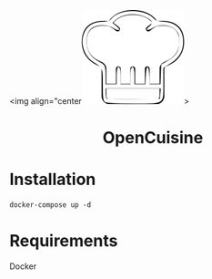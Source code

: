 <img align="center![OpenCuisine.png](https://github.com/alexmichaelkeith/OpenCuisine/blob/main/icon.png)>
<h1 align="center">
OpenCuisine


# Installation


```shell
docker-compose up -d
```
# Requirements
Docker
